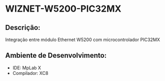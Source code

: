 # WIZNET-W5200-PIC32MX

## Descrição:
  Integração entre módulo Ethernet W5200 com microcontrolador PIC32MX
  
## Ambiente de Desenvolvimento:
  - IDE: MpLab X
  - Compilador: XC8

